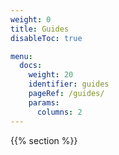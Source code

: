 ```yaml
---
weight: 0
title: Guides
disableToc: true

menu:
  docs:
    weight: 20
    identifier: guides
    pageRef: /guides/
    params:
      columns: 2
---
```

{{% section %}}
